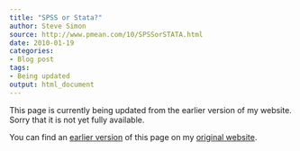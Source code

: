 ```yaml
---
title: "SPSS or Stata?"
author: Steve Simon
source: http://www.pmean.com/10/SPSSorSTATA.html
date: 2010-01-19
categories:
- Blog post
tags:
- Being updated
output: html_document
---
```


This page is currently being updated from the earlier version of my website. Sorry that it is not yet fully available.

<!---More--->

You can find an [earlier version][sim1] of this page on my [original website][sim2].

[sim1]: http://www.pmean.com/10/SPSSorSTATA.html
[sim2]: http://www.pmean.com/original_site.html
